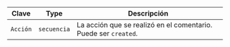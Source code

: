 | Clave    | Type        | Descripción                                                     |
| -------- | ----------- | --------------------------------------------------------------- |
| `Acción` | `secuencia` | La acción que se realizó en el comentario. Puede ser `created`. |
